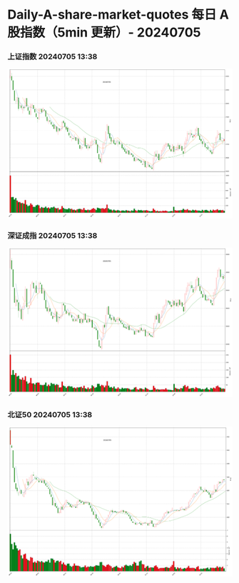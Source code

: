 
# Daily-A-share-market-quotes 每日 A 股指数（5min 更新）- 20240705

### 上证指数 20240705 13:38
![](./fig/2024/7/20240705-sh000001.png)

### 深证成指 20240705 13:38
![](./fig/2024/7/20240705-sz399001.png)

### 北证50 20240705 13:38
![](./fig/2024/7/20240705-bj899050.png)
